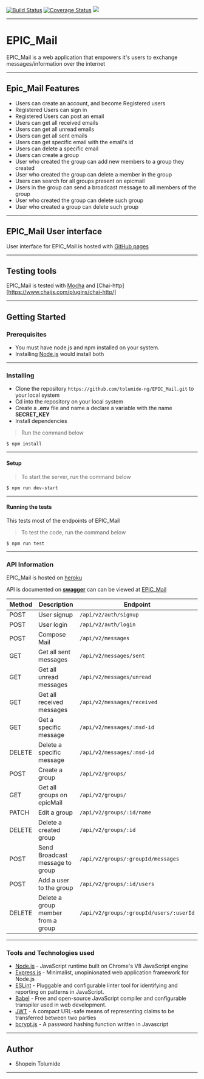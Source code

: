 [![Build Status](https://travis-ci.com/tolumide-ng/EPIC_Mail.svg?branch=develop)](https://travis-ci.com/tolumide-ng/EPIC_Mail)  [![Coverage Status](https://coveralls.io/repos/github/tolumide-ng/EPIC_Mail/badge.svg?branch=develop)](https://coveralls.io/github/tolumide-ng/EPIC_Mail?branch=develop)     <a href="https://codeclimate.com/github/tolumide-ng/EPIC_Mail/maintainability"><img src="https://api.codeclimate.com/v1/badges/e97160d76d39b0cef6a3/maintainability" /></a>

***

# EPIC_Mail
EPIC_Mail is a web application that empowers it's users to exchange messages/information over the internet

***

## Epic_Mail Features
- Users can create an account, and become Registered users
- Registered Users can sign in
- Registered Users can post an email 
- Users can get all received emails
- Users can get all unread emails
- Users can get all sent emails
- Users can get specific email with the email's id
- Users can delete a specific email
- Users can create a group
- User who created the group can add new members to a group they created 
- User who created the group can delete a member in the group
- Users can search for all groups present on epicmail
- Users in the group can send a broadcast message to all members of the group
- User who created the group can delete such group
- User who created a group can delete such group


***

## EPIC_Mail User interface
User interface for EPIC_Mail is hosted with [GitHub pages](https://tolumide-ng.github.io/EPIC_Mail/UI/index.html)

***

## Testing tools
EPIC_Mail is tested with [Mocha](https://mochajs.org/) and [Chai-http][https://www.chaijs.com/plugins/chai-http/]

***

## Getting Started

### Prerequisites
- You must have node.js and npm installed on your system.
- Installing [Node.js](https://nodejs.org/en/) would install both

***

### Installing 

- Clone the repository ````https://github.com/tolumide-ng/EPIC_Mail.git```` to your local system
- Cd into the repository on your local system
- Create a **.env** file and name a declare a variable with the name **SECRET_KEY**
- Install dependencies
> Run the command below
````
$ npm install
````
***

#### Setup

> To start the server, run the command below
````
$ npm run dev-start
````
***

#### Running the tests
This tests most of the endpoints of EPIC_Mail

> To test the code, run the command below
````
$ npm run test
````
***

### API Information 
EPIC_Mail is hosted on [heroku](https://epic--mail.herokuapp.com/)

API is documented on **[swagger](https://inspector.swagger.io/)** can can be viewed at [EPIC_Mail](https://app.swaggerhub.com/apis/tolumide-ng/EPIC_Mail/1)

| Method    |Description                          | Endpoint                                |
| --------  |-------------------------------------| ----------------------------------------| 
| POST      | User signup                         | `/api/v2/auth/signup`                   |
| POST      | User login                          | `/api/v2/auth/login`                    |
| POST      | Compose Mail                        | `/api/v2/messages`                      |
| GET       | Get all sent messages               | `/api/v2/messages/sent`                 |
| GET       | Get all unread messages             | `/api/v2/messages/unread`               |
| GET       | Get all received messages           | `/api/v2/messages/received`             |
| GET       | Get a specific message              | `/api/v2/messages/:msd-id`              |
| DELETE    | Delete a specific message           | `/api/v2/messages/:msd-id`              |
| POST      | Create a group                      | `/api/v2/groups/`                       |
| GET       | Get all groups on epicMail          | `/api/v2/groups/`                       |
| PATCH     | Edit a group                        | `/api/v2/groups/:id/name`               |
| DELETE    | Delete a created group              | `/api/v2/groups/:id`                    |
| POST      | Send Broadcast message to group     | `/api/v2/groups/:groupId/messages`      |
| POST      | Add a user to the group             | `/api/v2/groups/:id/users`              |
| DELETE    | Delete a group member from a group  | `/api/v2/groups/:groupId/users/:userId` |





***

### Tools and Technologies used
- [Node.js](https://nodejs.org/en/) - JavaScript runtime built on Chrome's V8 JavaScript engine
- [Express.js](https://expressjs.com/) - Minimalist, unopinionated web application framework for Node.js
- [ESLint](https://eslint.org/) - Pluggable and configurable linter tool for identifying and reporting on patterns in JavaScript.
- [Babel](https://babeljs.io/) - Free and open-source JavaScript compiler and configurable transpiler used in web development.
- [JWT](https://jwt.io/) - A compact URL-safe means of representing claims to be transferred between two parties
- [bcrypt.js](https://www.npmjs.com/package/bcryptjs) - A password hashing function written in Javascript
*** 

## Author
- Shopein Tolumide

---